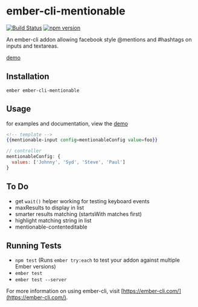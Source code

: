 # ember-cli-mentionable 
[![Build Status](https://travis-ci.org/yakmada/ember-cli-mentionable.svg?branch=master)](https://travis-ci.org/yakmada/ember-cli-mentionable) 
[![npm version](https://badge.fury.io/js/ember-cli-mentionable.svg)](https://badge.fury.io/js/ember-cli-mentionable)

An ember-cli addon allowing facebook style @mentions and #hashtags on inputs and textareas.

[demo](https://yakmada.github.io/ember-cli-mentionable/dist/)

## Installation

```
ember ember-cli-mentionable
```

## Usage

for examples and documentation, view the [demo](https://yakmada.github.io/ember-cli-mentionable/dist/)

```hbs
<!-- template -->
{{mentionable-input config=mentionableConfig value=foo}}
```

```javascript
// controller
mentionableConfig: {
  values: ['Johnny', 'Syd', 'Steve', 'Paul']
}
```

## To Do

* get `wait()` helper working for testing keyboard events
* maxResults to display in list
* smarter results matching (startsWith matches first)
* highlight matching string in list
* mentionable-contenteditable 

## Running Tests

* `npm test` (Runs `ember try:each` to test your addon against multiple Ember versions)
* `ember test`
* `ember test --server`


For more information on using ember-cli, visit [https://ember-cli.com/](https://ember-cli.com/).
